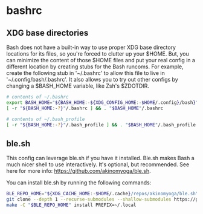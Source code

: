# bashrc

## XDG base directories

Bash does not have a built-in way to use proper XDG base directory locations for
its files, so you're forced to clutter up your $HOME. But, you can minimize the
content of those $HOME files and put your real config in a different location by
creating stubs for the Bash runcoms. For example, create the following stub in
'~/.bashrc' to allow this file to live in '~/.config/bash/.bashrc'. It also allows
you to try out other configs by changing a $BASH_HOME variable, like Zsh's $ZDOTDIR.

```bash
# contents of ~/.bashrc
export BASH_HOME="${BASH_HOME:-${XDG_CONFIG_HOME:-$HOME/.config}/bash}"
[ -r "${BASH_HOME:-?}"/.bashrc ] && . "$BASH_HOME"/.bashrc

# contents of ~/.bash_profile
[ -r "${BASH_HOME:-?}"/.bash_profile ] && . "$BASH_HOME"/.bash_profile
```

## ble.sh

This config can leverage ble.sh if you have it installed. Ble.sh makes Bash a much
nicer shell to use interactively. It's optional, but recommended. See here for more
info: https://github.com/akinomyoga/ble.sh.

You can install ble.sh by running the following commands:

```bash
BLE_REPO_HOME="${XDG_CACHE_HOME:-$HOME/.cache}/repos/akinomyoga/ble.sh"
git clone --depth 1 --recurse-submodules --shallow-submodules https://github.com/akinomyoga/ble.sh "$BLE_REPO_HOME"
make -C "$BLE_REPO_HOME" install PREFIX=~/.local
```
